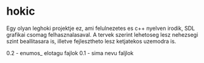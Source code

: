 hokic
=====

Egy olyan leghoki projektje ez, ami felulnezetes es c++ nyelven irodik, SDL grafikai csomag felhasznalasaval. 
A tervek szerint lehetoseg lesz nehezsegi szint beallitasara is, illetve fejlesztheto lesz ketjatekos uzemodra is.

0.2 - enumos_ elotagu fajlok
0.1 - sima nevu faljlok
